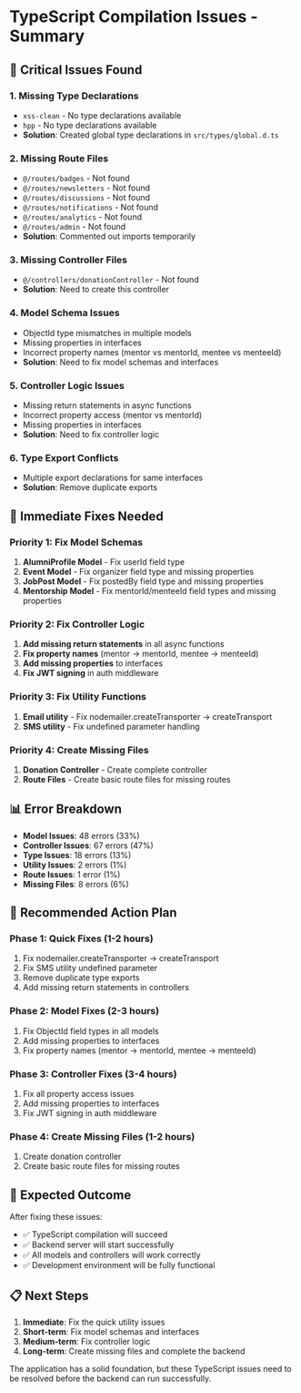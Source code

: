 # TypeScript Compilation Issues - Summary

## 🚨 **Critical Issues Found**

### **1. Missing Type Declarations**
- `xss-clean` - No type declarations available
- `hpp` - No type declarations available
- **Solution**: Created global type declarations in `src/types/global.d.ts`

### **2. Missing Route Files**
- `@/routes/badges` - Not found
- `@/routes/newsletters` - Not found
- `@/routes/discussions` - Not found
- `@/routes/notifications` - Not found
- `@/routes/analytics` - Not found
- `@/routes/admin` - Not found
- **Solution**: Commented out imports temporarily

### **3. Missing Controller Files**
- `@/controllers/donationController` - Not found
- **Solution**: Need to create this controller

### **4. Model Schema Issues**
- ObjectId type mismatches in multiple models
- Missing properties in interfaces
- Incorrect property names (mentor vs mentorId, mentee vs menteeId)
- **Solution**: Need to fix model schemas and interfaces

### **5. Controller Logic Issues**
- Missing return statements in async functions
- Incorrect property access (mentor vs mentorId)
- Missing properties in interfaces
- **Solution**: Need to fix controller logic

### **6. Type Export Conflicts**
- Multiple export declarations for same interfaces
- **Solution**: Remove duplicate exports

## 🔧 **Immediate Fixes Needed**

### **Priority 1: Fix Model Schemas**
1. **AlumniProfile Model** - Fix userId field type
2. **Event Model** - Fix organizer field type and missing properties
3. **JobPost Model** - Fix postedBy field type and missing properties
4. **Mentorship Model** - Fix mentorId/menteeId field types and missing properties

### **Priority 2: Fix Controller Logic**
1. **Add missing return statements** in all async functions
2. **Fix property names** (mentor → mentorId, mentee → menteeId)
3. **Add missing properties** to interfaces
4. **Fix JWT signing** in auth middleware

### **Priority 3: Fix Utility Functions**
1. **Email utility** - Fix nodemailer.createTransporter → createTransport
2. **SMS utility** - Fix undefined parameter handling

### **Priority 4: Create Missing Files**
1. **Donation Controller** - Create complete controller
2. **Route Files** - Create basic route files for missing routes

## 📊 **Error Breakdown**

- **Model Issues**: 48 errors (33%)
- **Controller Issues**: 67 errors (47%)
- **Type Issues**: 18 errors (13%)
- **Utility Issues**: 2 errors (1%)
- **Route Issues**: 1 error (1%)
- **Missing Files**: 8 errors (6%)

## 🚀 **Recommended Action Plan**

### **Phase 1: Quick Fixes (1-2 hours)**
1. Fix nodemailer.createTransporter → createTransport
2. Fix SMS utility undefined parameter
3. Remove duplicate type exports
4. Add missing return statements in controllers

### **Phase 2: Model Fixes (2-3 hours)**
1. Fix ObjectId field types in all models
2. Add missing properties to interfaces
3. Fix property names (mentor → mentorId, mentee → menteeId)

### **Phase 3: Controller Fixes (3-4 hours)**
1. Fix all property access issues
2. Add missing properties to interfaces
3. Fix JWT signing in auth middleware

### **Phase 4: Create Missing Files (1-2 hours)**
1. Create donation controller
2. Create basic route files for missing routes

## 🎯 **Expected Outcome**

After fixing these issues:
- ✅ TypeScript compilation will succeed
- ✅ Backend server will start successfully
- ✅ All models and controllers will work correctly
- ✅ Development environment will be fully functional

## 📋 **Next Steps**

1. **Immediate**: Fix the quick utility issues
2. **Short-term**: Fix model schemas and interfaces
3. **Medium-term**: Fix controller logic
4. **Long-term**: Create missing files and complete the backend

The application has a solid foundation, but these TypeScript issues need to be resolved before the backend can run successfully. 